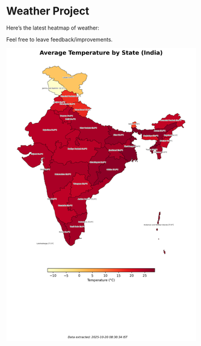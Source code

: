 # Weather Project

Here’s the latest heatmap of weather:

Feel free to leave feedback/improvements.

![India Heatmap](docs/assets/india_heatmap.png?v=F5A5D4)
